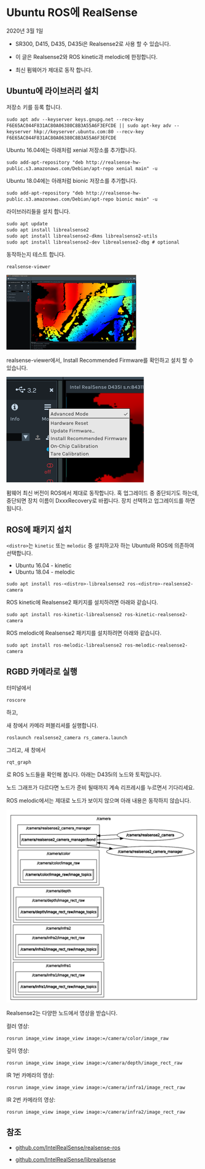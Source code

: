 # Ubuntu ROS에 RealSense

2020년 3월 1일

- SR300, D415, D435, D435i은 Realsense2로 사용 할 수 있습니다.

- 이 글은 Realsense2와 ROS kinetic과 melodic에 한정합니다.

- 최신 펌웨어가 제대로 동작 합니다.

## Ubuntu에 라이브러리 설치

저장소 키를 등록 합니다.

```
sudo apt adv --keyserver keys.gnupg.net --recv-key F6E65AC044F831AC80A06380C8B3A55A6F3EFCDE || sudo apt-key adv --keyserver hkp://keyserver.ubuntu.com:80 --recv-key F6E65AC044F831AC80A06380C8B3A55A6F3EFCDE
```

Ubuntu 16.04에는 아래처럼 xenial 저장소를 추가합니다.

```
sudo add-apt-repository "deb http://realsense-hw-public.s3.amazonaws.com/Debian/apt-repo xenial main" -u
```

Ubuntu 18.04에는 아래처럼 bionic 저장소를 추가합니다.

```
sudo add-apt-repository "deb http://realsense-hw-public.s3.amazonaws.com/Debian/apt-repo bionic main" -u
```

라이브러리들을 설치 합니다.

```
sudo apt update
sudo apt install librealsense2
sudo apt install librealsense2-dkms librealsense2-utils
sudo apt install librealsense2-dev librealsense2-dbg # optional
```

동작하는지 테스트 합니다.

```
realsense-viewer
```

<img src="ros_kinetic_realsense.assets/image-20200301232939724.png" alt="image-20200301232939724" style="zoom:33%;" />

realsense-viewer에서, Install Recommended Firmware를 확인하고 설치 할 수 있습니다.

![image-20200301233051343](ros_kinetic_realsense.assets/image-20200301233051343.png)

펌웨어 최신 버전이 ROS에서 제대로 동작합니다. 혹 업그레이드 중 중단되기도 하는데, 중단되면 장치 이름이 DxxxRecovery로 바뀝니다. 장치 선택하고 업그레이드를 하면 됩니다.

## ROS에 패키지 설치

`<distro>`는 `kinetic` 또는 `melodic` 중 설치하고자 하는 Ubuntu와 ROS에 의존하여 선택합니다.

- Ubuntu 16.04 - kinetic
- Ubuntu 18.04 - melodic

```
sudo apt install ros-<distro>-librealsense2 ros-<distro>-realsense2-camera
```

ROS kinetic에 Realsense2  패키지를 설치하려면 아래와 같습니다.

```
sudo apt install ros-kinetic-librealsense2 ros-kinetic-realsense2-camera
```

ROS melodic에 Realsense2  패키지를 설치하려면 아래와 같습니다.

```
sudo apt install ros-melodic-librealsense2 ros-melodic-realsense2-camera
```

## RGBD 카메라로 실행

터미널에서

```
roscore
```

하고, 

새 창에서 카메라 퍼블리셔를 실행합니다.

```
roslaunch realsense2_camera rs_camera.launch
```

그리고, 새 창에서

```
rqt_graph
```

로 ROS 노드들을 확인해 봅니다. 아래는 D435i의 노드와 토픽입니다.

노드 그래프가 다르다면 노드가 준비 될때까지 계속 리프레시를 누르면서 기다리세요.

ROS melodic에서는 제대로 노드가 보이지 않으며 아래 내용은 동작하지 않습니다.

![image-20200301190925712](ros_kinetic_realsense.assets/image-20200301190925712.png)

Realsense2는 다양한 노드에서 영상을 받습니다.

컬러 영상:

```
rosrun image_view image_view image:=/camera/color/image_raw
```

깊이 영상:

```
rosrun image_view image_view image:=/camera/depth/image_rect_raw
```

IR 1번 카메라의 영상:

```
rosrun image_view image_view image:=/camera/infra1/image_rect_raw
```

IR 2번 카메라의 영상:

```
rosrun image_view image_view image:=/camera/infra2/image_rect_raw
```

## 참조

- [github.com/IntelRealSense/realsense-ros](https://github.com/IntelRealSense/realsense-ros?fbclid=IwAR3ZCG4d4KQJLcIVMTxKt0QN-sQ48L9N9OxRThwwTyXgdbw4hijlrW-arlI)

- [github.com/IntelRealSense/librealsense](https://github.com/IntelRealSense/librealsense/blob/master/doc/distribution_linux.md)

